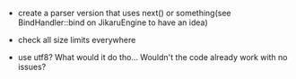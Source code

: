 - create a parser version that uses next() or something(see BindHandler::bind on JikaruEngine to have an idea)

- check all size limits everywhere

- use utf8? What would it do tho... Wouldn't the code already work with no issues?